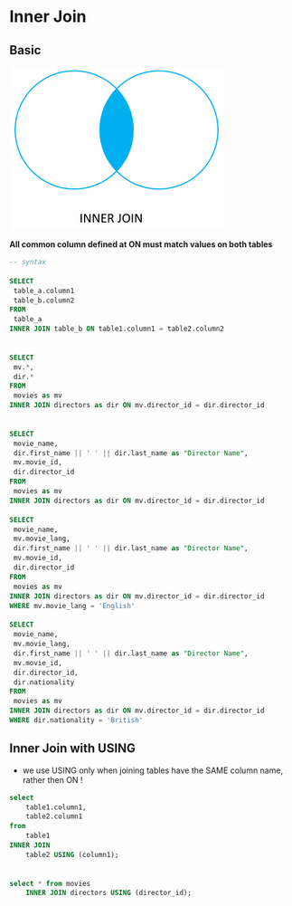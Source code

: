 # Inner Join

## Basic

![](../../.gitbook/assets/image%20%283%29.png)

**All common column defined at ON must match values on both tables**

```sql
-- syntax

SELECT
 table_a.column1
 table_b.column2
FROM
 table_a
INNER JOIN table_b ON table1.column1 = table2.column2


SELECT
 mv.*,
 dir.*
FROM
 movies as mv
INNER JOIN directors as dir ON mv.director_id = dir.director_id


SELECT
 movie_name,
 dir.first_name || ' ' || dir.last_name as "Director Name",
 mv.movie_id,
 dir.director_id
FROM
 movies as mv
INNER JOIN directors as dir ON mv.director_id = dir.director_id

SELECT
 movie_name,
 mv.movie_lang,
 dir.first_name || ' ' || dir.last_name as "Director Name",
 mv.movie_id,
 dir.director_id
FROM
 movies as mv
INNER JOIN directors as dir ON mv.director_id = dir.director_id
WHERE mv.movie_lang = 'English'

SELECT
 movie_name,
 mv.movie_lang,
 dir.first_name || ' ' || dir.last_name as "Director Name",
 mv.movie_id,
 dir.director_id,
 dir.nationality
FROM
 movies as mv
INNER JOIN directors as dir ON mv.director_id = dir.director_id
WHERE dir.nationality = 'British'
```

## Inner Join with USING

* we use USING  only when joining tables have the SAME column name, rather then ON !

```sql
select
    table1.column1,
    table2.column1
from
    table1
INNER JOIN 
    table2 USING (column1);


select * from movies
    INNER JOIN directors USING (director_id);
```

